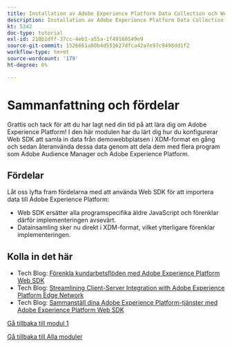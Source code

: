 ```yaml
---
title: Installation av Adobe Experience Platform Data Collection och Web SDK-tillägget - i korthet
description: Installation av Adobe Experience Platform Data Collection och Web SDK-tillägget - i korthet
kt: 5342
doc-type: tutorial
exl-id: 210b1dff-37cc-4eb1-a55a-1f49160549e9
source-git-commit: 1526661a80b4d551627dfca42a7e97c9498dd1f2
workflow-type: tm+mt
source-wordcount: '179'
ht-degree: 0%

---
```


# Sammanfattning och fördelar

Grattis och tack för att du har lagt ned din tid på att lära dig om Adobe Experience Platform!
I den här modulen har du lärt dig hur du konfigurerar Web SDK att samla in data från demowebbplatsen i XDM-format en gång och sedan återanvända dessa data genom att dela dem med flera program som Adobe Audience Manager och Adobe Experience Platform.

## Fördelar

Låt oss lyfta fram fördelarna med att använda Web SDK för att importera data till Adobe Experience Platform:

- Web SDK ersätter alla programspecifika äldre JavaScript och förenklar därför implementeringen avsevärt.
- Datainsamling sker nu direkt i XDM-format, vilket ytterligare förenklar implementeringen.

## Kolla in det här

- Tech Blog: [Förenkla kundarbetsflöden med Adobe Experience Platform Web SDK](https://medium.com/adobetech/simplifying-customer-workflows-with-adobe-experience-platform-web-sdk-4e54fe134f4a)
- Tech Blog: [Streamlining Client-Server Integration with Adobe Experience Platform Edge Network](https://medium.com/adobetech/streamlining-client-server-integrations-with-adobe-experience-platform-experience-edge-1caaef887172)
- Tech Blog: [Sammanställ dina Adobe Experience Platform-tjänster med Adobe Experience Platform Web SDK](https://medium.com/adobetech/unify-your-adobe-experience-platform-services-with-adobe-experience-platform-web-sdk-75cf6851a9fc)

[Gå tillbaka till modul 1](./data-ingestion-launch-web-sdk.md)

[Gå tillbaka till Alla moduler](../../../overview.md)
